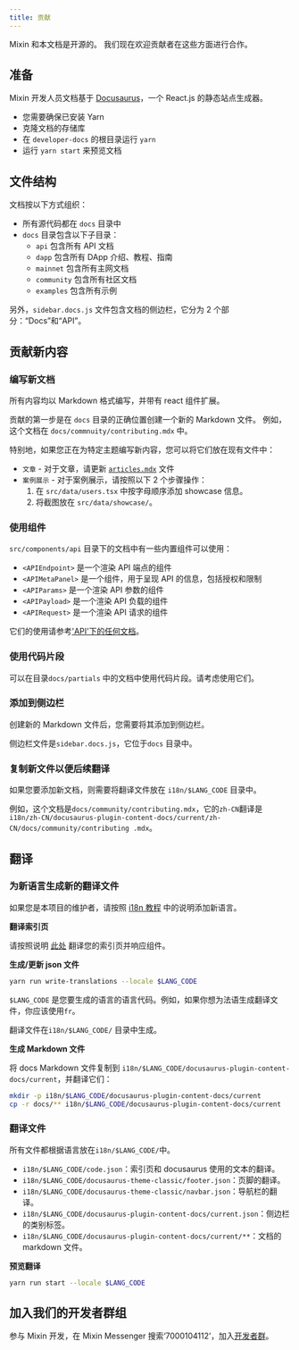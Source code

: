 ```yaml
---
title: 贡献
---
```


Mixin 和本文档是开源的。 我们现在欢迎贡献者在这些方面进行合作。

## 准备

Mixin 开发人员文档基于 [Docusaurus](https://docusaurus.io/docs/en/latest/)，一个 React.js 的静态站点生成器。

- 您需要确保已安装 Yarn
- 克隆文档的存储库
- 在 `developer-docs` 的根目录运行 `yarn`
- 运行 `yarn start` 来预览文档

## 文件结构

文档按以下方式组织：

- 所有源代码都在 `docs` 目录中
- `docs` 目录包含以下子目录：
  - `api` 包含所有 API 文档
  - `dapp` 包含所有 DApp 介绍、教程、指南
  - `mainnet` 包含所有主网文档
  - `community` 包含所有社区文档
  - `examples` 包含所有示例

另外，`sidebar.docs.js` 文件包含文档的侧边栏，它分为 2 个部分：“Docs”和“API”。

## 贡献新内容

### 编写新文档

所有内容均以 Markdown 格式编写，并带有 react 组件扩展。

贡献的第一步是在 `docs` 目录的正确位置创建一个新的 Markdown 文件。
例如，这个文档在 `docs/commnuity/contributing.mdx` 中。

特别地，如果您正在为特定主题编写新内容，您可以将它们放在现有文件中：

- `文章` - 对于文章，请更新 [`articles.mdx`](./articles) 文件
- `案例展示` - 对于案例展示，请按照以下 2 个步骤操作：
  1. 在 `src/data/users.tsx` 中按字母顺序添加 showcase 信息。
  2. 将截图放在 `src/data/showcase/`。

### 使用组件

`src/components/api` 目录下的文档中有一些内置组件可以使用：

- `<APIEndpoint>` 是一个渲染 API 端点的组件
- `<APIMetaPanel>` 是一个组件，用于呈现 API 的信息，包括授权和限制
- `<APIParams>` 是一个渲染 API 参数的组件
- `<APIPayload>` 是一个渲染 API 负载的组件
- `<APIRequest>` 是一个渲染 API 请求的组件

它们的使用请参考['API'下的任何文档](/api/guide)。

### 使用代码片段

可以在目录`docs/partials` 中的文档中使用代码片段。请考虑使用它们。

### 添加到侧边栏

创建新的 Markdown 文件后，您需要将其添加到侧边栏。

侧边栏文件是`sidebar.docs.js`，它位于`docs` 目录中。

### 复制新文件以便后续翻译

如果您要添加新文档，则需要将翻译文件放在 `i18n/$LANG_CODE` 目录中。

例如，这个文档是`docs/community/contributing.mdx`，它的`zh-CN`翻译是`i18n/zh-CN/docusaurus-plugin-content-docs/current/zh-CN/docs/community/contributing .mdx`。

## 翻译

### 为新语言生成新的翻译文件

如果您是本项目的维护者，请按照 [i18n 教程](https://docusaurus.io/docs/i18n/tutorial) 中的说明添加新语言。

**翻译索引页**

请按照说明 [此处](https://docusaurus.io/docs/i18n/tutorial#use-the-translation-apis) 翻译您的索引页并响应组件。

**生成/更新 json 文件**

```bash
yarn run write-translations --locale $LANG_CODE
```

`$LANG_CODE` 是您要生成的语言的语言代码。例如，如果你想为法语生成翻译文件，你应该使用`fr`。

翻译文件在`i18n/$LANG_CODE/` 目录中生成。

**生成 Markdown 文件**

将 docs Markdown 文件复制到 `i18n/$LANG_CODE/docusaurus-plugin-content-docs/current`，并翻译它们：

```bash
mkdir -p i18n/$LANG_CODE/docusaurus-plugin-content-docs/current
cp -r docs/** i18n/$LANG_CODE/docusaurus-plugin-content-docs/current
```

### 翻译文件

所有文件都根据语言放在`i18n/$LANG_CODE/`中。

- `i18n/$LANG_CODE/code.json`：索引页和 docusaurus 使用的文本的翻译。
- `i18n/$LANG_CODE/docusaurus-theme-classic/footer.json`：页脚的翻译。
- `i18n/$LANG_CODE/docusaurus-theme-classic/navbar.json`：导航栏的翻译。
- `i18n/$LANG_CODE/docusaurus-plugin-content-docs/current.json`：侧边栏的类别标签。
- `i18n/$LANG_CODE/docusaurus-plugin-content-docs/current/**`：文档的 markdown 文件。

**预览翻译**

```bash
yarn run start --locale $LANG_CODE
```

## 加入我们的开发者群组

参与 Mixin 开发，在 Mixin Messenger 搜索‘7000104112’，加入[开发者群](https://supergroup.mixin.fan/#/7000104112/home)。
